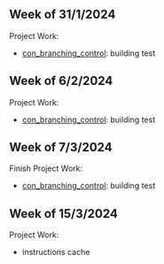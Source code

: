 ## Week of 31/1/2024

Project Work:
  * [con_branching_control](https://github.com/xingzhi0420/nyu-core/blob/main/dv/con_branch_cont.cpp): building test


## Week of 6/2/2024
Project Work:
  * [con_branching_control](https://github.com/xingzhi0420/nyu-core/blob/main/dv/con_branch_cont.cpp): building test

## Week of 7/3/2024
Finish Project Work:
  * [con_branching_control](https://github.com/xingzhi0420/nyu-core/blob/main/dv/con_branch_cont.cpp): building test

    
## Week of 15/3/2024
Project Work:
  * instructions cache
